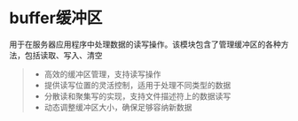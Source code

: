 buffer缓冲区
===============
用于在服务器应用程序中处理数据的读写操作。该模块包含了管理缓冲区的各种方法，包括读取、写入、清空
> * 高效的缓冲区管理，支持读写操作
> * 提供读写位置的灵活控制，适用于处理不同类型的数据
> * 分散读和聚集写的实现，支持文件描述符上的数据读写
> * 动态调整缓冲区大小，确保足够容纳新数据